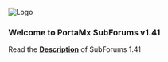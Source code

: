 ![Logo](http://portamx.com/img/portamx_logo.png)
### Welcome to PortaMx SubForums v1.41

Read the [**Description**](https://github.com/PortaMx/SubForums-1.41/wiki/Description) of SubForums 1.41
